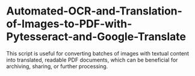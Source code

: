 # Automated-OCR-and-Translation-of-Images-to-PDF-with-Pytesseract-and-Google-Translate
This script is useful for converting batches of images with textual content into translated, readable PDF documents, which can be beneficial for archiving, sharing, or further processing.
